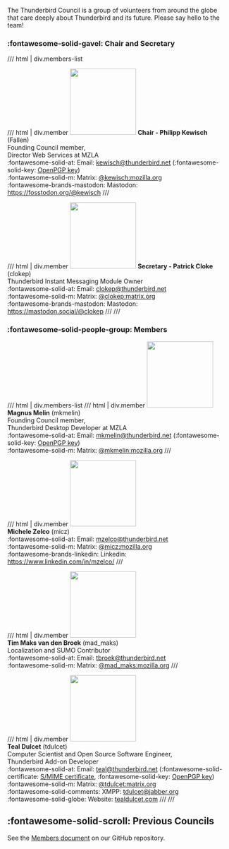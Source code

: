 The Thunderbird Council is a group of volunteers from around the globe that care deeply about Thunderbird and its future. Please say hello to the team!

### :fontawesome-solid-gavel: Chair and Secretary
/// html | div.members-list

/// html | div.member
<img class="circle" src="../img/philipp_kewisch-high-res.png" width="150">
**Chair - Philipp Kewisch** (Fallen)  
Founding Council member,  
Director Web Services at MZLA  
:fontawesome-solid-at: Email: <kewisch@thunderbird.net> (:fontawesome-solid-key: [OpenPGP key](https://keys.openpgp.org/search?q=kewisch@thunderbird.net))  
:fontawesome-solid-m: Matrix: [@kewisch:mozilla.org](https://matrix.to/#/@kewisch:mozilla.org)  
:fontawesome-brands-mastodon: Mastodon: <https://fosstodon.org/@kewisch>
///

/// html | div.member
<img class="circle" src="../img/patrick_cloke-high-res.png" width="150">
**Secretary - Patrick Cloke** (clokep)  
Thunderbird Instant Messaging Module Owner  
:fontawesome-solid-at: Email: <clokep@thunderbird.net>  
:fontawesome-solid-m: Matrix: [@clokep:matrix.org](https://matrix.to/#/@clokep:matrix.org)  
:fontawesome-brands-mastodon: Mastodon: <https://mastodon.social/@clokep>
///
///

### :fontawesome-solid-people-group: Members
/// html | div.members-list
/// html | div.member
<img class="circle" src="../img/magnus_melin-high-res.png" width="150"><br>
**Magnus Melin** (mkmelin)  
Founding Council member,  
Thunderbird Desktop Developer at MZLA  
:fontawesome-solid-at: Email: <mkmelin@thunderbird.net> (:fontawesome-solid-key: [OpenPGP key](https://keys.openpgp.org/search?q=mkmelin@thunderbird.net))  
:fontawesome-solid-m: Matrix: [@mkmelin:mozilla.org](https://matrix.to/#/@mkmelin:mozilla.org)
///

/// html | div.member
<img class="circle" src="../img/michele_zelco-high-res.png" width="150"><br>
**Michele Zelco** (micz)  
:fontawesome-solid-at: Email: <mzelco@thunderbird.net>  
:fontawesome-solid-m: Matrix: [@micz:mozilla.org](https://matrix.to/#/@micz:mozilla.org)  
:fontawesome-brands-linkedin: Linkedin: <https://www.linkedin.com/in/mzelco/>
///

/// html | div.member
<img class="circle" src="../img/tim_macks_van_den_broek-high-res.png" width="150"><br>
**Tim Maks van den Broek** (mad_maks)  
Localization and SUMO Contributor  
:fontawesome-solid-at: Email: <tbroek@thunderbird.net>  
:fontawesome-solid-m: Matrix: [@mad_maks:mozilla.org](https://matrix.to/#/@mad_maks:mozilla.org)
///

/// html | div.member
<img src="../img/Teal%20Dulcet's%20Logo.svg" width="150"><br>
**Teal Dulcet** (tdulcet)  
Computer Scientist and Open Source Software Engineer,  
Thunderbird Add-on Developer  
:fontawesome-solid-at: Email: <teal@thunderbird.net> (:fontawesome-solid-certificate: [S/MIME certificate](https://kuix.de/smime-keyserver/get.php?email=teal@thunderbird.net), :fontawesome-solid-key: [OpenPGP key](https://keys.openpgp.org/search?q=teal@thunderbird.net))  
:fontawesome-solid-m: Matrix: [@tdulcet:matrix.org](https://matrix.to/#/@tdulcet:matrix.org)  
:fontawesome-solid-comments: XMPP: tdulcet@jabber.org  
:fontawesome-solid-globe: Website: [tealdulcet.com](https://tealdulcet.com/)
///
///

## :fontawesome-solid-scroll: Previous Councils
See the [Members document](https://github.com/thunderbird/council-docs/blob/main/MEMBERS.md) on our GitHub repository.
